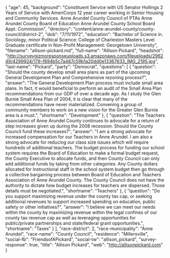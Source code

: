 {
  "age": 45,
  "background": "Constituent Service with US Senator Hollings 2 Years of Service with AmeriCorps 12 year career working in Senior Housing and Community Services. Anne Arundel County Council of PTAs Anne Arundel County Board of Education Anne Arundel County School Board Appt. Commission",
  "directory": "content/anne-arundel-county/county-council/district-2",
  "dob": "7/11/1972",
  "education": "Bachelor of Science in. Sociology, minor Political Science: College of Charleston Masters Level Graduate certificate in Non-Profit Management: Georgetown University",
  "filename": "allison-pickard.md",
  "full-name": "Allison Pickard",
  "headshot": "http://surveygizmoresponseuploads.s3.amazonaws.com/fileuploads/296249/4299924/179-f894b5c7a487c59b1a20dd0e13367633_IMG_2195.jpg",
  "last-name": "Pickard",
  "party": "Democrat",
  "questions": [
    {
      "question": "Should the county develop small area plans as part of the upcoming General Development Plan and Comprehensive rezoning process?",
      "answer": "The General Development Plan process must include small area plans. In fact, it would beneficial to perform an audit of the Small Area Plan recommendations from our GDP of over a decade ago. As I study the Glen Burnie Small Area Plan of 2004, it is clear that many of the recommendations have never materialized. Convening a group of community members to work on a new vision for the Greater Glen Burnie area is a must.",
      "shortname": "Development"
    },
    {
      "question": "The Teachers Association of Anne Arundel County continues to advocate for a return of step increases given up during the 2008 recession. Should the County Council fund these increases?",
      "answer": "I am a strong advocate for increased compensation for our Teachers in Anne Arundel. I am also a strong advocate for reducing our class size issues which will require hundreds of additional teachers. The budget process for funding our school system requires the Board of Education to make a formal budget request, the County Executive to allocate funds, and then County Council can only add additional funds by taking from other categories. Any County dollars allocated for Instructional staff in the school system budget then go through a collective bargaining process between Board of Education and Teachers Association of Anne Arundel County. The County Council does not have the authority to dictate how budget increases for teachers are dispersed. Those details must be negotiated.",
      "shortname": "Teachers"
    },
    {
      "question": "Do you support maximizing revenue under the county tax cap, or seeking additional revenues to support increased spending on education, public safety or other initiatives?",
      "answer": "I believe we can meet our needs within the county by maximizing revenue within the legal confines of our county tax revenue cap as well as leveraging opportunities for public/private partnerships and state/federal grant opportunities.",
      "shortname": "Taxes"
    }
  ],
  "race-district": 2,
  "race-municipality": "Anne Arundel",
  "race-name": "County Council",
  "residence": "Millersville",
  "social-fb": "FriendsofAPickard",
  "social-tw": "allison_pickard",
  "survey-response": true,
  "title": "Allison Pickard",
  "web": "http://allisonpickard.com"
}
